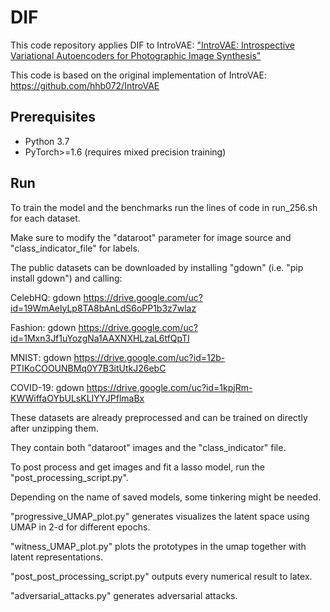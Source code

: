 # DIF

This code repository applies DIF to IntroVAE: ["IntroVAE: Introspective Variational Autoencoders for Photographic Image Synthesis"](http://papers.nips.cc/paper/7291-introvae-introspective-variational-autoencoders-for-photographic-image-synthesis)

This code is based on the original implementation of IntroVAE: https://github.com/hhb072/IntroVAE

## Prerequisites
* Python 3.7
* PyTorch>=1.6 (requires mixed precision training)

## Run

To train the model and the benchmarks run the lines of code in run_256.sh for each dataset.

Make sure to modify the "dataroot" parameter for image source and "class_indicator_file" for labels.

The public datasets can be downloaded by installing "gdown" (i.e. "pip install gdown") and calling:

CelebHQ: gdown https://drive.google.com/uc?id=19WmAelyLp8TA8bAnLdS6oPP1b3z7wlaz 

Fashion: gdown https://drive.google.com/uc?id=1Mxn3Jf1uYozgNa1AAXNXHLzaL6tfQpTI

MNIST: gdown https://drive.google.com/uc?id=12b-PTIKoCOOUNBMq0Y7B3itUtkJ26ebC

COVID-19: gdown https://drive.google.com/uc?id=1kpjRm-KWWiffaOYbULsKLIYYJPflmaBx

These datasets are already preprocessed and can be trained on directly after unzipping them.

They contain both "dataroot" images and the "class_indicator" file.

To post process and get images and fit a lasso model, run the "post_processing_script.py".

Depending on the name of saved models, some tinkering might be needed. 

"progressive_UMAP_plot.py" generates visualizes the latent space using UMAP in 2-d for different epochs.

"witness_UMAP_plot.py" plots the prototypes in the umap together with latent representations.

"post_post_processing_script.py" outputs every numerical result to latex.

"adversarial_attacks.py" generates adversarial attacks.
